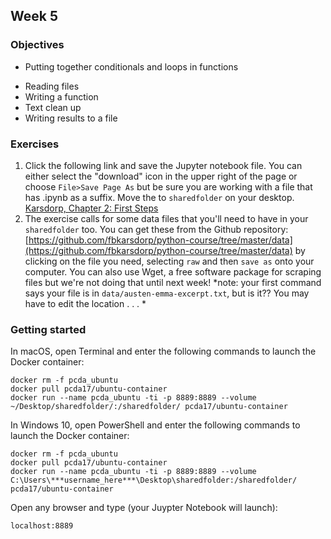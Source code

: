 ## Week 5

### Objectives
* Putting together conditionals and loops in functions
- Reading files
- Writing a function
- Text clean up
- Writing results to a file

### Exercises
1. Click the following link and save the Jupyter notebook file. You can either select the "download" icon in the upper right of the page or choose `File>Save Page As` but be sure you are working with a file that has .ipynb as a suffix.  Move the to `sharedfolder` on your desktop. 
[Karsdorp, Chapter 2: First Steps](http://nbviewer.jupyter.org/github/fbkarsdorp/python-course/blob/master/Chapter%202%20-%20First%20steps.ipynb)
2. The exercise calls for some data files that you'll need to have in your `sharedfolder` too. You can get these from the Github repository: [https://github.com/fbkarsdorp/python-course/tree/master/data](https://github.com/fbkarsdorp/python-course/tree/master/data) by clicking on the file you need, selecting `raw` and then `save as` onto your computer. You can also use Wget, a free software package for scraping files but we're not doing that until next week! *note: your first command says your file is in `data/austen-emma-excerpt.txt`, but is it?? You may have to edit the location . . . *

### Getting started
In macOS, open Terminal and enter the following commands to launch the Docker container:

```
docker rm -f pcda_ubuntu
docker pull pcda17/ubuntu-container
docker run --name pcda_ubuntu -ti -p 8889:8889 --volume ~/Desktop/sharedfolder/:/sharedfolder/ pcda17/ubuntu-container
```

In Windows 10, open PowerShell and enter the following commands to launch the Docker container:

```
docker rm -f pcda_ubuntu
docker pull pcda17/ubuntu-container
docker run --name pcda_ubuntu -ti -p 8889:8889 --volume C:\Users\***username_here***\Desktop\sharedfolder:/sharedfolder/ pcda17/ubuntu-container
```

Open any browser and type (your Juypter Notebook will launch):
```
localhost:8889
```

<!--

[https://raw.githubusercontent.com/pcda17/pcda17.github.io/master/week-05.ipynb](https://raw.githubusercontent.com/pcda17/pcda17.github.io/master/week-05.ipynb)


Go to [localhost:8889](localhost:8889) and click on `week-05.ipynb` to launch the notebook.

-->
